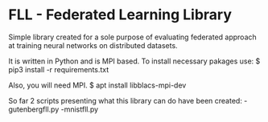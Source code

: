 # FLL - Federated Learning Library

Simple library created for a sole purpose of evaluating federated approach at training neural networks on distributed datasets.

It is written in Python and is MPI based. To install necessary pakages use:
$ pip3 install -r requirements.txt

Also, you will need MPI.
$ apt install libblacs-mpi-dev

So far 2 scripts presenting what this library can do have been created:
-gutenbergfll.py
-mnistfll.py

<!---
## How it works

## gutenbergfll.py

## mnistfll.py
--->
